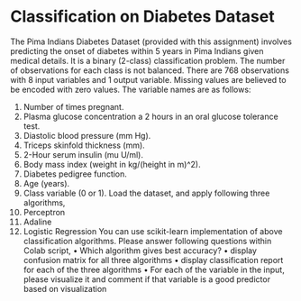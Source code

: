 # Classification on Diabetes Dataset
The Pima Indians Diabetes Dataset (provided with this assignment) involves predicting the onset of diabetes within 5 years in Pima Indians given medical details.
It is a binary (2-class) classification problem. The number of observations for each class is not balanced. There are 768 observations with 8 input variables and 1 output variable. Missing values are believed to be encoded with zero values. The variable names are as follows:
1.	Number of times pregnant.
2.	Plasma glucose concentration a 2 hours in an oral glucose tolerance test.
3.	Diastolic blood pressure (mm Hg).
4.	Triceps skinfold thickness (mm).
5.	2-Hour serum insulin (mu U/ml).
6.	Body mass index (weight in kg/(height in m)^2).
7.	Diabetes pedigree function.
8.	Age (years).
9.	Class variable (0 or 1).
Load the dataset, and apply following three algorithms, 
1.	Perceptron 
2.	Adaline
3.	Logistic Regression 
You can use scikit-learn implementation of above classification algorithms. 
Please answer following questions within Colab script, 
•	Which algorithm gives best accuracy?
•	display confusion matrix for all three algorithms 
•	display classification report for each of the three algorithms
•	For each of the variable in the input, please visualize it and comment if that variable is a good predictor based on visualization

